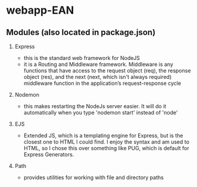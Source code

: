 # webapp-EAN

## Modules (also located in package.json)
1.  Express <br>
    * this is the standard web framework for NodeJS <br>
    * it is a Routing and Middleware framework.  Middleware is any functions that have access to the request object (req), the response object (res), and the next (next, which isn't always required) middleware function in the application’s request-response cycle

2. Nodemon <br>
    * this makes restarting the NodeJs server easier.  It will do it automatically when you type 'nodemon start' instead of 'node' <br>

3. EJS <br>
    * Extended JS, which is a templating engine for Express, but is the closest one to HTML I could find.  I enjoy the syntax and am used to HTML, so I chose this over something like PUG, which is default for Express Generators. <br>

4. Path <br>
    * provides utilities for working with file and directory paths <br>
